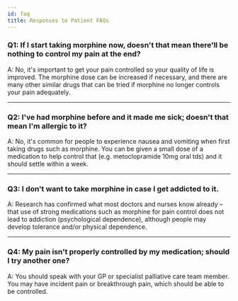 ```yaml
---
id: faq
title: Responses to Patient FAQs
---
```

### Q1: If I start taking morphine now, doesn't that mean there'll be nothing to control my pain at the end?

A: No, it's important to get your pain controlled so your quality of life is improved. The morphine dose can be increased if necessary, and there are many other similar drugs that can be tried if morphine no longer controls your pain adequately.

- - -

### Q2: I've had morphine before and it made me sick; doesn't that mean I'm allergic to it?

A: No, it's common for people to experience nausea and vomiting when first taking drugs such as morphine. You can be given a small dose of a medication to help control that (e.g. metoclopramide 10mg oral tds) and it should settle within a week.

- - -

### Q3: I don't want to take morphine in case I get addicted to it.

A: Research has confirmed what most doctors and nurses know already – that use of strong medications such as morphine for pain control does not lead to addiction (psychological dependence), although people may develop tolerance and/or physical dependence. 

- - -

### Q4: My pain isn't properly controlled by my medication; should I try another one?

A: You should speak with your GP or specialist palliative care team member. You may have incident pain or breakthrough pain, which should be able to be controlled.